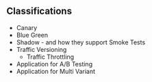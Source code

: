 ## Classifications

 - Canary
 - Blue Green
 - Shadow - and how they support Smoke Tests
 - Traffic Versioning
   - Traffic Throttling
 - Application for A/B Testing
 - Application for Multi Variant
